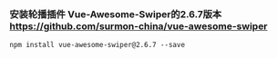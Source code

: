 ### 安装轮播插件 Vue-Awesome-Swiper的2.6.7版本 https://github.com/surmon-china/vue-awesome-swiper

```
npm install vue-awesome-swiper@2.6.7 --save
```



